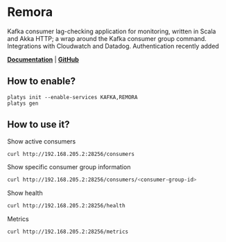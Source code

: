# Remora

Kafka consumer lag-checking application for monitoring, written in Scala and Akka HTTP; a wrap around the Kafka consumer group command. Integrations with Cloudwatch and Datadog. Authentication recently added 

**[Documentation](https://github.com/zalando-incubator/remora)** | **[GitHub](https://github.com/zalando-incubator/remora)**

## How to enable?

```
platys init --enable-services KAFKA,REMORA
platys gen
```

## How to use it?

Show active consumers

```bash
curl http://192.168.205.2:28256/consumers
```

Show specific consumer group information

```bash
curl http://192.168.205.2:28256/consumers/<consumer-group-id>
```

Show health

```bash
curl http://192.168.205.2:28256/health
```

Metrics

```bash
curl http://192.168.205.2:28256/metrics
```
